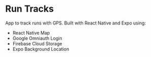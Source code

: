 # Run Tracks
App to track runs with GPS. Built with React Native and Expo using:
- React Native Map
- Google Omniauth Login
- Firebase Cloud Storage
- Expo Background Location
